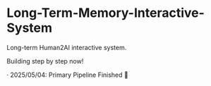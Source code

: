 # Long-Term-Memory-Interactive-System
Long-term Human2AI interactive system.

Building step by step now!

· 2025/05/04: Primary Pipeline Finished 🎉